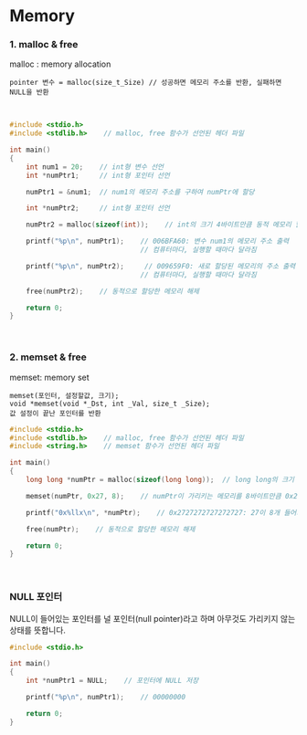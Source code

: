 # Memory

### 1. malloc & free

malloc : memory allocation

    pointer 변수 = malloc(size_t_Size) // 성공하면 메모리 주소를 반환, 실패하면 NULL을 반환
    
~~~c
    

#include <stdio.h>
#include <stdlib.h>    // malloc, free 함수가 선언된 헤더 파일

int main()
{
    int num1 = 20;    // int형 변수 선언
    int *numPtr1;     // int형 포인터 선언

    numPtr1 = &num1;  // num1의 메모리 주소를 구하여 numPtr에 할당

    int *numPtr2;     // int형 포인터 선언

    numPtr2 = malloc(sizeof(int));    // int의 크기 4바이트만큼 동적 메모리 할당

    printf("%p\n", numPtr1);    // 006BFA60: 변수 num1의 메모리 주소 출력
                                // 컴퓨터마다, 실행할 때마다 달라짐

    printf("%p\n", numPtr2);     // 009659F0: 새로 할당된 메모리의 주소 출력
                                // 컴퓨터마다, 실행할 때마다 달라짐

    free(numPtr2);    // 동적으로 할당한 메모리 해제

    return 0;
}

~~~

<br>

### 2. memset & free

memset: memory set

    memset(포인터, 설정할값, 크기);
    void *memset(void *_Dst, int _Val, size_t _Size);
    값 설정이 끝난 포인터를 반환


~~~c
#include <stdio.h>
#include <stdlib.h>    // malloc, free 함수가 선언된 헤더 파일
#include <string.h>    // memset 함수가 선언된 헤더 파일

int main()
{
    long long *numPtr = malloc(sizeof(long long));  // long long의 크기 8바이트만큼 동적 메모리 할당

    memset(numPtr, 0x27, 8);    // numPtr이 가리키는 메모리를 8바이트만큼 0x27로 설정

    printf("0x%llx\n", *numPtr);    // 0x2727272727272727: 27이 8개 들어가 있음

    free(numPtr);    // 동적으로 할당한 메모리 해제

    return 0;
}
~~~

<br>

### NULL 포인터

NULL이 들어있는 포인터를 널 포인터(null pointer)라고 하며 아무것도 가리키지 않는 상태를 뜻합니다.

~~~c
#include <stdio.h>

int main()
{
    int *numPtr1 = NULL;    // 포인터에 NULL 저장

    printf("%p\n", numPtr1);    // 00000000

    return 0;
}
~~~